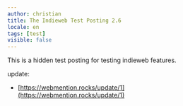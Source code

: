 ```yaml
---
author: christian
title: The Indieweb Test Posting 2.6
locale: en
tags: [test]
visible: false
---
```


This is a hidden test posting for testing indieweb features.

update:

- [https://webmention.rocks/update/1](https://webmention.rocks/update/1)
